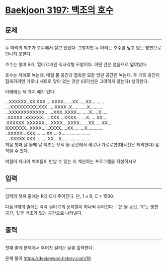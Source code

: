 # [Baekjoon 3197: 백조의 호수](https://www.acmicpc.net/problem/3197)

## 문제

---

두 마리의 백조가 호수에서 살고 있었다. 그렇지만 두 마리는 호수를 덮고 있는 빙판으로 만나지 못한다.

호수는 행이 R개, 열이 C개인 직사각형 모양이다. 어떤 칸은 얼음으로 덮여있다.

호수는 차례로 녹는데, 매일 물 공간과 접촉한 모든 빙판 공간은 녹는다. 두 개의 공간이 접촉하려면 가로나 세로로 닿아 있는 것만 (대각선은 고려하지 않는다) 생각한다.

아래에는 세 가지 예가 있다.

...XXXXXX..XX.XXX ....XXXX.......XX .....XX..........  
....XXXXXXXXX.XXX .....XXXX..X..... ......X..........  
...XXXXXXXXXXXX.. ....XXX..XXXX.... .....X.....X.....  
..XXXXX..XXXXXX.. ...XXX....XXXX... ....X......XX....  
.XXXXXX..XXXXXX.. ..XXXX....XXXX... ...XX......XX....  
XXXXXXX...XXXX... ..XXXX.....XX.... ....X............  
..XXXXX...XXX.... ....XX.....X..... .................  
....XXXXX.XXX.... .....XX....X..... .................  
 처음 첫째 날 둘째 날
백조는 오직 물 공간에서 세로나 가로로만(대각선은 제외한다) 움직일 수 있다.

며칠이 지나야 백조들이 만날 수 있는 지 계산하는 프로그램을 작성하시오.

## 입력

---

입력의 첫째 줄에는 R과 C가 주어진다. 단, 1 ≤ R, C ≤ 1500.

다음 R개의 줄에는 각각 길이 C의 문자열이 하나씩 주어진다. '.'은 물 공간, 'X'는 빙판 공간, 'L'은 백조가 있는 공간으로 나타낸다.

## 출력

---

첫째 줄에 문제에서 주어진 걸리는 날을 출력한다.

문제 풀이
https://devjaewoo.tistory.com/19
